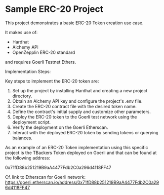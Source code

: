 # Sample ERC-20 Project

This project demonstrates a basic ERC-20 Token creation use case.

It makes use of:

- Hardhat
- Alchemy API
- OpenZepplin ERC-20 standard

and requires Goerli Testnet Ethers.

Implementation Steps:

Key steps to implement the ERC-20 token are:

1. Set up the project by installing Hardhat and creating a new project directory.
2. Obtain an Alchemy API key and configure the project's .env file.
3. Create the ERC-20 contract file with the desired token name.
4. Define the contract's initial supply and customize other parameters.
5. Deploy the ERC-20 token to the Goerli test network using the deployment script.
6. Verify the deployment on the Goerli Etherscan.
7. Interact with the deployed ERC-20 token by sending tokens or querying balances.

As an example of an ERC-20 Token implementation using this specific project is the TBackers Token deployed on Goerli and that can be found at the following address:

0x71fD88b251219B9aA4477Fdb2C0a296d4118FF47

Cf. link to Etherscan for Goerli network: https://goerli.etherscan.io/address/0x71fD88b251219B9aA4477Fdb2C0a296d4118FF47
